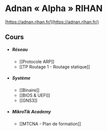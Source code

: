 # Adnan « Alpha » RIHAN
[https://adnan.rihan.fr/](https://adnan.rihan.fr/)

## Cours
- ##### Réseau
	- [[Protocole ARP]]
	- [[TP Routage 1 - Routage statique]]

- ##### Système
	- [[Binaire]]
	- [[BIOS & UEFI]]
	- [[GNS3]]

- ##### MikroTik Academy
	- [[MTCNA - Plan de formation]]
